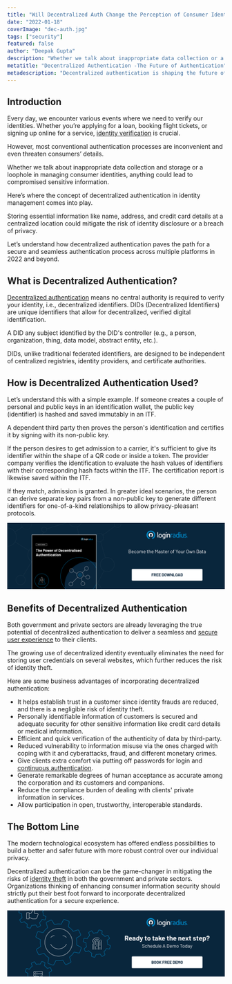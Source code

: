 ```yaml
---
title: "Will Decentralized Auth Change the Perception of Consumer Identities in 2022?"
date: "2022-01-18"
coverImage: "dec-auth.jpg"
tags: ["security"]
featured: false 
author: "Deepak Gupta"
description: "Whether we talk about inappropriate data collection or a loophole in managing consumer identities, anything could lead to compromised sensitive information. Here’s where the concept of decentralized authentication in identity management comes into play."
metatitle: "Decentralized Authentication -The Future of Authentication"
metadescription: "Decentralized authentication is shaping the future of securing consumer identities. Here’s how decentralized authentication benefits diverse businesses."
---
```


## Introduction

Every day, we encounter various events where we need to verify our identities. Whether you’re applying for a loan, booking flight tickets, or signing up online for a service, [identity verification](https://www.loginradius.com/blog/start-with-identity/what-is-identity-verification/) is crucial. 

However, most conventional authentication processes are inconvenient and even threaten consumers’ details. 

Whether we talk about inappropriate data collection and storage or a loophole in managing consumer identities, anything could lead to compromised sensitive information. 

Here’s where the concept of decentralized authentication in identity management comes into play. 

Storing essential information like name, address, and credit card details at a centralized location could mitigate the risk of identity disclosure or a breach of privacy. 

Let’s understand how decentralized authentication paves the path for a secure and seamless authentication process across multiple platforms in 2022 and beyond. 


## What is Decentralized Authentication? 

[Decentralized authentication](https://www.loginradius.com/blog/start-with-identity/what-is-decentralized-authentication/) means no central authority is required to verify your identity, i.e., decentralized identifiers. DIDs (Decentralized Identifiers) are unique identifiers that allow for decentralized, verified digital identification. 

A DID any subject identified by the DID's controller (e.g., a person, organization, thing, data model, abstract entity, etc.).

DIDs, unlike traditional federated identifiers, are designed to be independent of centralized registries, identity providers, and certificate authorities.


## How is Decentralized Authentication Used? 

Let’s understand this with a simple example. If someone creates a couple of personal and public keys in an identification wallet, the public key (identifier) is hashed and saved immutably in an ITF. 

A dependent third party then proves the person's identification and certifies it by signing with its non-public key.

If the person desires to get admission to a carrier, it's sufficient to give its identifier within the shape of a QR code or inside a token. The provider company verifies the identification to evaluate the hash values of identifiers with their corresponding hash facts within the ITF. The certification report is likewise saved within the ITF.

If they match, admission is granted. In greater ideal scenarios, the person can derive separate key pairs from a non-public key to generate different identifiers for one-of-a-kind relationships to allow privacy-pleasant protocols.

[![decentralized-auth](decentralized-auth.png)](https://www.loginradius.com/resource/decentralized-authentication/)


## Benefits of Decentralized Authentication

Both government and private sectors are already leveraging the true potential of decentralized authentication to deliver a seamless and [secure user experience](https://www.loginradius.com/blog/start-with-identity/balancing-security-cx/) to their clients. 

The growing use of decentralized identity eventually eliminates the need for storing user credentials on several websites, which further reduces the risk of identity theft. 

Here are some business advantages of incorporating decentralized authentication: 



* It helps establish trust in a customer since identity frauds are reduced, and there is a negligible risk of identity theft. 
* Personally identifiable information of customers is secured and adequate security for other sensitive information like credit card details or medical information. 
* Efficient and quick verification of the authenticity of data by third-party. 
* Reduced vulnerability to information misuse via the ones charged with coping with it and cyberattacks, fraud, and different monetary crimes.
* Give clients extra comfort via putting off passwords for login and [continuous authentication](https://www.loginradius.com/blog/start-with-identity/continuous-authentication/).
* Generate remarkable degrees of human acceptance as accurate among the corporation and its customers and companions.
* Reduce the compliance burden of dealing with clients' private information in services.
* Allow participation in open, trustworthy, interoperable standards.


## The Bottom Line

The modern technological ecosystem has offered endless possibilities to build a better and safer future with more robust control over our individual privacy. 

Decentralized authentication can be the game-changer in mitigating the risks of [identity theft](https://www.loginradius.com/blog/start-with-identity/identity-theft-frauds/) in both the government and private sectors.  Organizations thinking of enhancing consumer information security should strictly put their best foot forward to incorporate decentralized authentication for a secure experience. 


[![book-a-demo-loginradius](../../assets/book-a-demo-loginradius.png)](https://www.loginradius.com/book-a-demo/)
